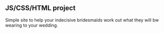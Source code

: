 <h2> JS/CSS/HTML project</h2>

Simple site to help your indecisive bridesmaids work out
what they will bw wearing to your wedding.